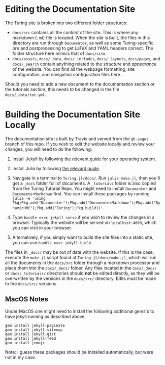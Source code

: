 # Editing the Documentation Site

The Turing site is broken into two different folder structures:

- `docs/src` contains all the _content_ of the site. This is where any
  markdown (`.md`) file is located. When the site is built, the files
  in this directory are run through `Documenter`, as well as some
  Turing-specific pre and postprocessing to get LaTeX and YAML headers
  correct. The folder structure here mimics that of `docs/site`.
- `docs/assets`, `docs/_data`, `docs/_includes`, `docs/_layouts`,
  `docs/pages`, and `docs/_search` contain anything related to the
  _structure_ and _appearance_ of the website. You can find all the
  webpage formatting, site configuration, and navigation configuration
  files here.

Should you need to add a new document to the documentation section or
the tutorials section, this needs to be changed in the file
`docs/_data/toc.yml`.

# Building the Documentation Site Locally

The documentation site is built by Travis and served from the
`gh-pages` branch of this repo. If you wish to edit the website
locally and review your changes, you will need to do the following:

1. Install Jekyll by following [the relevant
   guide](https://jekyllrb.com/docs/installation/) for your operating
   system.

2. Install Julia by following [the relevant
   guide](https://julialang.org/downloads/).

3. Navigate in a terminal to `Turing.jl/docs/`. Run `julia make.jl`,
   then you'll get a `_docs` folder full of documents. A `_tutorials`
   folder is also copied from the Turing Tutorial Repo. You might need
   to install `Documenter` and `DocumenterMarkdown` first. You can
   install these packages by running `julia -e 'using
   Pkg;Pkg.add("Documenter");Pkg.add("DocumenterMarkdown");Pkg.add("DynamicHMC");Pkg.add("Turing");Pkg.build()'`.

4. Type `bundle exec jekyll serve` if you wish to review the changes
   in a browser. Typically the website will be served on
   `localhost:4000`, which you can visit in your browser.

6. Alternatively, if you simply want to build the site files into a
   static site, you can use `bundle exec jekyll build`.

The files in `_docs/` may be out of date with the website. If this is
the case, execute the `make.jl` script found at
`Turing.jl/docs/make.jl`, which will run all the documents in the
`docs/src` folder through a markdown processor and place them into the
`docs/_docs/` folder. Any files located in the `docs/_docs/` or
`docs/_tutorials/` directories should **not** be edited directly, as
they will be overwritten by the versions in the `docs/src/`
directory. Edits must be made to the `docs/src/` versions.

## MacOS Notes
Under MacOS one might need to install the following additional gems's
to have jekyll running as described above.

```
gem install jekyll-paginate
gem install jekyll-sitemap
gem install jekyll-gist
gem install jekyll-feed
gem install jemoji
```

Note: I guess these packages should be installed automatically, but were not in my case.
